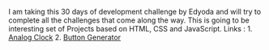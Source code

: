 I am taking this 30 days of development challenge by Edyoda and will try to complete all the challenges that come along the way.
This is going to be interesting set of Projects based on HTML, CSS and JavaScript.
Links :
1. 
[Analog Clock](https://644a898ba163880e6324c6f8--leafy-beignet-86013e.netlify.app/)
2. 
[Button Generator](https://remarkable-lokum-8442c8.netlify.app/)
